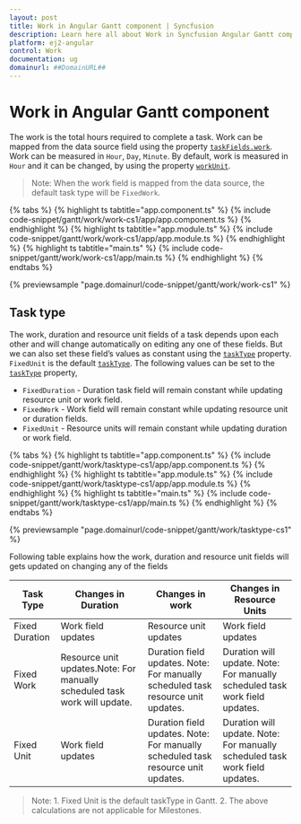 ```yaml
---
layout: post
title: Work in Angular Gantt component | Syncfusion
description: Learn here all about Work in Syncfusion Angular Gantt component of Syncfusion Essential JS 2 and more.
platform: ej2-angular
control: Work 
documentation: ug
domainurl: ##DomainURL##
---
```


# Work in Angular Gantt component

The work is the total hours required to complete a task. Work can be mapped from the data source field using the property [`taskFields.work`](https://ej2.syncfusion.com/angular/documentation/api/gantt/taskFields/#work). Work can be measured in `Hour`, `Day`, `Minute`. By default, work is measured in `Hour` and it can be changed, by using the property [`workUnit`](https://ej2.syncfusion.com/angular/documentation/api/gantt/#viewtype).

>Note: When the work field is mapped from the data source, the default task type will be `FixedWork`.

{% tabs %}
{% highlight ts tabtitle="app.component.ts" %}
{% include code-snippet/gantt/work/work-cs1/app/app.component.ts %}
{% endhighlight %}
{% highlight ts tabtitle="app.module.ts" %}
{% include code-snippet/gantt/work/work-cs1/app/app.module.ts %}
{% endhighlight %}
{% highlight ts tabtitle="main.ts" %}
{% include code-snippet/gantt/work/work-cs1/app/main.ts %}
{% endhighlight %}
{% endtabs %}
  
{% previewsample "page.domainurl/code-snippet/gantt/work/work-cs1" %}

## Task type

The work, duration and resource unit fields of a task depends upon each other and will change automatically on editing any one of these fields. But we can also set these field’s values as constant using the [`taskType`](https://ej2.syncfusion.com/angular/documentation/api/gantt/#tasktype) property. `FixedUnit` is the default [`taskType`](https://ej2.syncfusion.com/angular/documentation/api/gantt/#tasktype). The following values can be set to the [`taskType`](https://ej2.syncfusion.com/angular/documentation/api/gantt/#tasktype)
 property,

* `FixedDuration` - Duration task field will remain constant while updating resource unit or work field.
* `FixedWork` - Work field will remain constant while updating resource unit or duration fields.
* `FixedUnit` - Resource units will remain constant while updating duration or work field.

{% tabs %}
{% highlight ts tabtitle="app.component.ts" %}
{% include code-snippet/gantt/work/tasktype-cs1/app/app.component.ts %}
{% endhighlight %}
{% highlight ts tabtitle="app.module.ts" %}
{% include code-snippet/gantt/work/tasktype-cs1/app/app.module.ts %}
{% endhighlight %}
{% highlight ts tabtitle="main.ts" %}
{% include code-snippet/gantt/work/tasktype-cs1/app/main.ts %}
{% endhighlight %}
{% endtabs %}
  
{% previewsample "page.domainurl/code-snippet/gantt/work/tasktype-cs1" %}

Following table explains how the work, duration and resource unit fields will gets updated on changing any of the fields

Task Type | Changes in Duration | Changes in work | Changes in Resource Units
-----|-----|-----|-----
Fixed Duration | Work field updates | Resource unit updates| Work field updates
Fixed Work | Resource unit updates.Note: For manually scheduled task work will update.| Duration field updates. Note: For manually scheduled task resource unit updates. |Duration will update. Note: For manually scheduled task work field updates.
Fixed Unit | Work field updates | Duration field updates. Note: For manually scheduled task resource unit updates.| Duration will update. Note: For manually scheduled task work field updates.

>Note: 1. Fixed Unit is the default taskType in Gantt. 2. The above calculations are not applicable for Milestones.